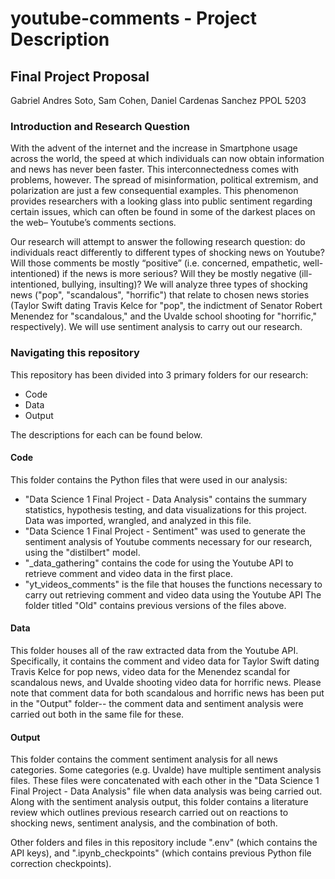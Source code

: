 # youtube-comments - Project Description

## Final Project Proposal
Gabriel Andres Soto, Sam Cohen, Daniel Cardenas Sanchez
PPOL 5203

### Introduction and Research Question
With the advent of the internet and the increase in Smartphone usage across the world, the speed at which individuals can now obtain information and news has never been faster. This interconnectedness comes with problems, however. The spread of misinformation, political extremism, and polarization are just a few consequential examples. This phenomenon provides researchers with a looking glass into public sentiment regarding certain issues, which can often be found in some of the darkest places on the web– Youtube’s comments sections. 

Our research will attempt to answer the following research question: do individuals react differently to different types of shocking news on Youtube?  Will those comments be mostly “positive” (i.e. concerned, empathetic, well-intentioned) if the news is more serious? Will they be mostly negative (ill-intentioned, bullying, insulting)? We will analyze three types of shocking news ("pop", "scandalous", "horrific") that relate to chosen news stories (Taylor Swift dating Travis Kelce for "pop", the indictment of Senator Robert Menendez for "scandalous," and the Uvalde school shooting for "horrific," respectively). We will use sentiment analysis to carry out our research.

### Navigating this repository
This repository has been divided into 3 primary folders for our research:
- Code
- Data
- Output

The descriptions for each can be found below.

#### Code
This folder contains the Python files that were used in our analysis:
- "Data Science 1 Final Project - Data Analysis" contains the summary statistics, hypothesis testing, and data visualizations for this project. Data was imported, wrangled, and analyzed in this file.
- "Data Science 1 Final Project - Sentiment" was used to generate the sentiment analysis of Youtube comments necessary for our research, using the "distilbert" model.
- "_data_gathering" contains the code for using the Youtube API to retrieve comment and video data in the first place.
- "yt_videos_comments" is the file that houses the functions necessary to carry out retrieving comment and video data using the Youtube API 
The folder titled "Old" contains previous versions of the files above.

#### Data
This folder houses all of the raw extracted data from the Youtube API. Specifically, it contains the comment and video data for Taylor Swift dating Travis Kelce for pop news, video data for the Menendez scandal for scandalous news, and Uvalde shooting video data for horrific news. Please note that comment data for both scandalous and horrific news has been put in the "Output" folder-- the comment data and sentiment analysis were carried out both in the same file for these. 

#### Output
This folder contains the comment sentiment analysis for all news categories. Some categories (e.g. Uvalde) have multiple sentiment analysis files. These files were concatenated with each other in the "Data Science 1 Final Project - Data Analysis" file when data analysis was being carried out. Along with the sentiment analysis output, this folder contains a literature review which outlines previous research carried out on reactions to shocking news, sentiment analysis, and the combination of both. 

Other folders and files in this repository include ".env" (which contains the API keys), and ".ipynb_checkpoints" (which contains previous Python file correction checkpoints). 

